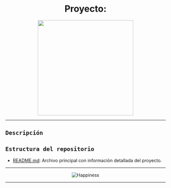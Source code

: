 
# <h1 align=center> **Proyecto:** </h1>
                                            

<p align="center">
<img src=""  height=300>
</p>

--- 
## `Descripción`


## `Estructura del repositorio`

- [README.md](./README.md): Archivo principal con información detallada del proyecto.


---
<p align="center">
<img src=""  alt="Happiness">
</p>


---





